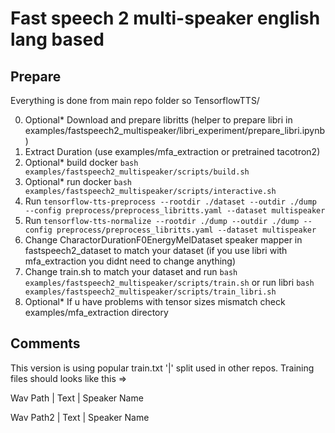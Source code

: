 # Fast speech 2 multi-speaker english lang based

## Prepare
Everything is done from main repo folder so TensorflowTTS/

0. Optional* Download and prepare libritts (helper to prepare libri in examples/fastspeech2_multispeaker/libri_experiment/prepare_libri.ipynb)
1. Extract Duration (use examples/mfa_extraction or pretrained tacotron2) 
2. Optional* build docker `bash examples/fastspeech2_multispeaker/scripts/build.sh`
3. Optional* run docker `bash examples/fastspeech2_multispeaker/scripts/interactive.sh`
4. Run `tensorflow-tts-preprocess --rootdir ./dataset --outdir ./dump --config preprocess/preprocess_libritts.yaml --dataset multispeaker`
5. Run `tensorflow-tts-normalize --rootdir ./dump --outdir ./dump --config preprocess/preprocess_libritts.yaml --dataset multispeaker`
6. Change CharactorDurationF0EnergyMelDataset speaker mapper in fastspeech2_dataset to match your dataset (if you use libri with mfa_extraction you didnt need to change anything)
7. Change train.sh to match your dataset and run `bash examples/fastspeech2_multispeaker/scripts/train.sh` 
or run libri `bash examples/fastspeech2_multispeaker/scripts/train_libri.sh`
8. Optional* If u have problems with tensor sizes mismatch check examples/mfa_extraction directory

## Comments

This version is using popular train.txt '|' split used in other repos. Training files should looks like this =>

Wav Path | Text | Speaker Name

Wav Path2 | Text | Speaker Name

